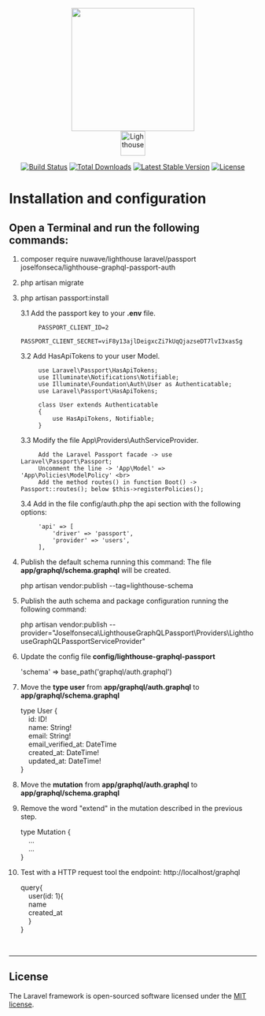 <p align="center">
    <a href="https://laravel.com" target="_blank">
        <img 
            src="https://raw.githubusercontent.com/laravel/art/master/logo-lockup/5%20SVG/2%20CMYK/1%20Full%20Color/laravel-logolockup-cmyk-red.svg" 
            width="250"
        >
    </a><br>
    <a href="https://lighthouse-php.com" target="_blank">
        <img 
            src="https://lighthouse-php.com/logo.svg" 
            width="50"
            alt="Lighthouse"
        >
    </a>
</p>

<p align="center">
<a href="https://travis-ci.org/laravel/framework"><img src="https://travis-ci.org/laravel/framework.svg" alt="Build Status"></a>
<a href="https://packagist.org/packages/laravel/framework"><img src="https://img.shields.io/packagist/dt/laravel/framework" alt="Total Downloads"></a>
<a href="https://packagist.org/packages/laravel/framework"><img src="https://img.shields.io/packagist/v/laravel/framework" alt="Latest Stable Version"></a>
<a href="https://packagist.org/packages/laravel/framework"><img src="https://img.shields.io/packagist/l/laravel/framework" alt="License"></a>
</p>

# Installation and configuration

## Open a Terminal and run the following commands:  

1) composer require nuwave/lighthouse laravel/passport joselfonseca/lighthouse-graphql-passport-auth

2) php artisan migrate

3) php artisan passport:install

    3.1 Add the passport key to your **.env** file.
        
            PASSPORT_CLIENT_ID=2
            PASSPORT_CLIENT_SECRET=viF8y13ajlDeigxcZi7kUqQjazseDT7lvI3xasSg
    
    3.2 Add HasApiTokens to your user Model.

            use Laravel\Passport\HasApiTokens;
            use Illuminate\Notifications\Notifiable;
            use Illuminate\Foundation\Auth\User as Authenticatable;
            use Laravel\Passport\HasApiTokens;
            
            class User extends Authenticatable
            {
                use HasApiTokens, Notifiable;
            }
    
    3.3 Modify the file App\Providers\AuthServiceProvider. <br>

            Add the Laravel Passport facade -> use Laravel\Passport\Passport;
            Uncomment the line -> 'App\Model' => 'App\Policies\ModelPolicy' <br>
            Add the method routes() in function Boot() ->  Passport::routes(); below $this->registerPolicies();
    
    3.4 Add in the file config/auth.php the api section with the following options:

            'api' => [
                'driver' => 'passport',
                'provider' => 'users',
            ],
    
4) Publish the default schema running this command: The file **app/graphql/schema.graphql** will be created.

    php artisan vendor:publish --tag=lighthouse-schema

5) Publish the auth schema and package configuration running the following command:
    
    php artisan vendor:publish --provider="Joselfonseca\LighthouseGraphQLPassport\Providers\LighthouseGraphQLPassportServiceProvider"

6) Update the config file **config/lighthouse-graphql-passport**

    'schema' => base_path('graphql/auth.graphql')

7) Move the **type user** from **app/graphql/auth.graphql** to **app/graphql/schema.graphql**
    
    type User { <br>
        &nbsp;&nbsp;&nbsp; id: ID! <br>
        &nbsp;&nbsp;&nbsp; name: String! <br>
        &nbsp;&nbsp;&nbsp; email: String! <br>
        &nbsp;&nbsp;&nbsp; email_verified_at: DateTime <br>
        &nbsp;&nbsp;&nbsp; created_at: DateTime! <br>
        &nbsp;&nbsp;&nbsp; updated_at: DateTime! <br>
    }

8) Move the **mutation** from **app/graphql/auth.graphql** to **app/graphql/schema.graphql**

9) Remove the word "extend" in the mutation described in the previous step.

    type Mutation { <br>
    &nbsp;&nbsp;&nbsp; ... <br>
    &nbsp;&nbsp;&nbsp; ... <br>
    }

10) Test with a HTTP request tool the endpoint: http://localhost/graphql

    query{ <br>
        &nbsp;&nbsp;&nbsp; user(id: 1){ <br>
        &nbsp;&nbsp;&nbsp; name <br>
        &nbsp;&nbsp;&nbsp; created_at <br>
        &nbsp;&nbsp;&nbsp; } <br>
    }

<br>
<hr>

## License

The Laravel framework is open-sourced software licensed under the [MIT license](https://opensource.org/licenses/MIT).
